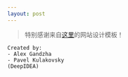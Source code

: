 ```yaml
---
layout: post
---
```


> 特别感谢来自[这里](https://github.com/deepidea/web-presentation)的网站设计模板！
```
Created by:
- Alex Gandzha
- Pavel Kulakovsky
(DeepIDEA)
```
